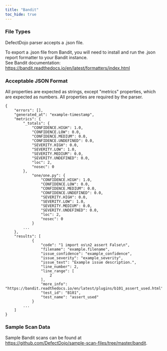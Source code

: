 ```yaml
---
title: "Bandit"
toc_hide: true
---
```


### File Types
DefectDojo parser accepts a .json file.

To export a .json file from Bandit, you will need to install and run the .json report formatter to your Bandit instance.  
See Bandit documentation: https://bandit.readthedocs.io/en/latest/formatters/index.html


### Acceptable JSON Format
All properties are expected as strings, except "metrics" properties, which are expected as numbers.  All properties are required by the parser.

~~~
{
    "errors": [],
    "generated_at": "example-timestamp",
    "metrics": {
        "_totals": {
            "CONFIDENCE.HIGH": 1.0,
            "CONFIDENCE.LOW": 0.0,
            "CONFIDENCE.MEDIUM": 0.0,
            "CONFIDENCE.UNDEFINED": 0.0,
            "SEVERITY.HIGH": 0.0,
            "SEVERITY.LOW": 1.0,
            "SEVERITY.MEDIUM": 0.0,
            "SEVERITY.UNDEFINED": 0.0,
            "loc": 2,
            "nosec": 0
        },
            "one/one.py": {
                "CONFIDENCE.HIGH": 1.0,
                "CONFIDENCE.LOW": 0.0,
                "CONFIDENCE.MEDIUM": 0.0,
                "CONFIDENCE.UNDEFINED": 0.0,
                "SEVERITY.HIGH": 0.0,
                "SEVERITY.LOW": 1.0,
                "SEVERITY.MEDIUM": 0.0,
                "SEVERITY.UNDEFINED": 0.0,
                "loc": 2,
                "nosec": 0
            }
        ...
    },
    "results": [
            {
                "code": "1 import os\n2 assert False\n",
                "filename": "example.filename",
                "issue_confidence": "example_confidence",
                "issue_severity": "example_severity",
                "issue_text": "Example issue description.",
                "line_number": 2,
                "line_range": [
                    2
                ],
                "more_info": "https://bandit.readthedocs.io/en/latest/plugins/b101_assert_used.html",
                "test_id": "B101",
                "test_name": "assert_used"
            }
        ...
    ]
}
~~~

### Sample Scan Data
Sample Bandit scans can be found at https://github.com/DefectDojo/sample-scan-files/tree/master/bandit.